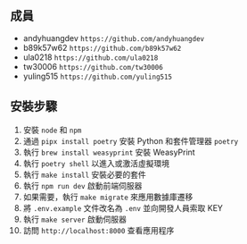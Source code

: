 ## 成員
- andyhuangdev `https://github.com/andyhuangdev`
- b89k57w62 `https://github.com/b89k57w62`
- ula0218 `https://github.com/ula0218`
- tw30006 `https://github.com/tw30006`
- yuling515 `https://github.com/yuling515`

## 安裝步驟
1. 安裝 `node` 和 `npm`
2. 通過 `pipx install poetry` 安裝 Python 和套件管理器 `poetry`
3. 執行 `brew install weasyprint` 安裝 WeasyPrint
4. 執行 `poetry shell` 以進入或激活虛擬環境
5. 執行 `make install` 安裝必要的套件
6. 執行 `npm run dev` 啟動前端伺服器
7. 如果需要，執行 `make migrate` 來應用數據庫遷移
8. 將 `.env.example` 文件改名為 `.env` 並向開發人員索取 KEY
9. 執行 `make server` 啟動伺服器
10. 訪問 `http://localhost:8000` 查看應用程序
